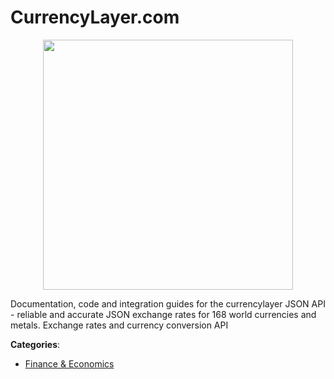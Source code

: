 # CurrencyLayer.com
<p align="center">
    <img width="400" src="https://raw.githubusercontent.com/apis-list/apis-list/apis/currencylayer-com/logo_256x256.png" />
</p>

Documentation, code and integration guides for the currencylayer JSON API - reliable and accurate JSON exchange rates for 168 world currencies and metals. Exchange rates and currency conversion API



**Categories**:
- [Finance & Economics](https://github.com/apis-list/apis-list#finance-and-economics)




